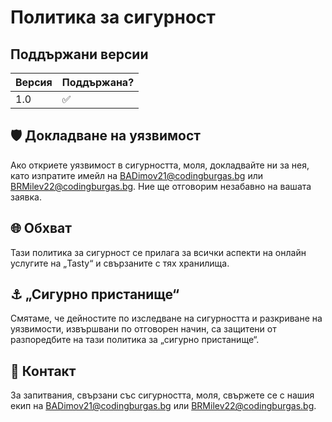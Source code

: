# Политика за сигурност

## Поддържани версии

| Версия  | Поддържана?        |
| ------- | ------------------ |
| 1.0     |  ✅                |

## 🛡️ Докладване на уязвимост

Ако откриете уязвимост в сигурността, моля, докладвайте ни за нея, като изпратите имейл на BADimov21@codingburgas.bg или BRMilev22@codingburgas.bg. Ние ще отговорим незабавно на вашата заявка.

## 🌐 Обхват

Тази политика за сигурност се прилага за всички аспекти на онлайн услугите на „Tasty“ и свързаните с тях хранилища.

## ⚓ „Сигурно пристанище“

Смятаме, че дейностите по изследване на сигурността и разкриване на уязвимости, извършвани по отговорен начин, са защитени от разпоредбите на тази политика за „сигурно пристанище“.

## 📧 Контакт

За запитвания, свързани със сигурността, моля, свържете се с нашия екип на BADimov21@codingburgas.bg или BRMilev22@codingburgas.bg.